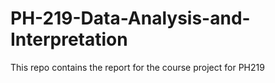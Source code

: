 # PH-219-Data-Analysis-and-Interpretation
This repo contains the report for the course project for PH219 
